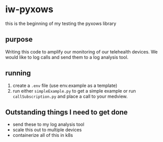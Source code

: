 # iw-pyxows
 this is the beginning of my testing the pyxows library 

## purpose 
Writing this code to amplify our monitoring of our telehealth devices.  We would like to log calls and send them to a log analysis tool.  

## running
1. create a `.env` file (use env.example as a template)
2. run either `simpleExample.py` to get a simple example or run `callSubscription.py` and place a call to your medview.  

## Outstanding things I need to get done
* send these to my log analysis tool
* scale this out to multiple devices
* containerize all of this in k8s